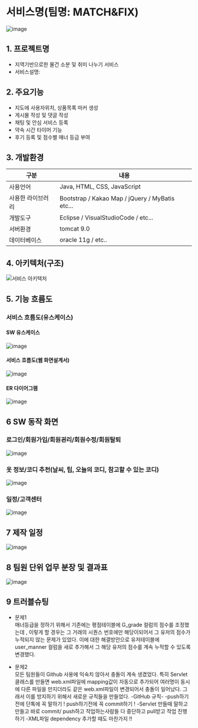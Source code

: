 # 서비스명(팀명: MATCH&FIX)
![image](https://user-images.githubusercontent.com/99248886/166611412-9fc116d1-6efe-40ea-acc6-2ddd7b4f26e7.png)

## 1. 프로젝트명
* 지역기반으로한 물건 소분 및 취미 나누기 서비스
* 서비스설명: 

## 2. 주요기능
* 지도에 사용자위치, 상품목록 마커 생성
* 게시물 작성 및 댓글 작성
* 채팅 및 안심 서비스 등록
* 약속 시간 타이머 기능
* 후기 등록 및 점수별 매너 등급 부여

## 3. 개발환경
|구분|내용|
|------|---|
|사용언어|Java, HTML, CSS, JavaScript|
|사용한 라이브러리| Bootstrap / Kakao Map /  jQuery / MyBatis etc...|
|개발도구|Eclipse /  VisualStudioCode  /  etc...|
|서버환경|tomcat 9.0|
|데이터베이스| oracle 11g / etc..|

## 4. 아키텍처(구조)
![서비스 아키텍처](https://user-images.githubusercontent.com/25995055/169925538-15867bd9-aa0b-42fc-a39b-88981e926e51.png)


## 5. 기능 흐름도
### 서비스 흐름도(유스케이스)
#### SW 유스케이스
![image](https://user-images.githubusercontent.com/99248886/166611717-6a761c62-393f-444b-9945-34d5533b50dc.png)
#### 서비스 흐름도(웹 화면설계서)
![image](https://user-images.githubusercontent.com/99248886/166611795-b01ddc4f-8236-4955-ae77-be4b576025d7.png)
#### ER 다이어그램
![image](https://user-images.githubusercontent.com/25995055/169925318-102784c2-893f-4fd7-bec9-a54c44b669d4.png)

## 6 SW 동작 화면

### 로그인/회원가입/회원괸리/회원수정/회원탈퇴
![image](https://user-images.githubusercontent.com/99248886/166612486-a17733a6-a3bb-4fd5-873f-57020ab80a16.png)

### 옷 정보/코디 추천(날씨, 팁, 오늘의 코디, 참고할 수 있는 코디)
![image](https://user-images.githubusercontent.com/99248886/166612875-aee9b25d-00ff-4c07-a21f-975ccd8e6a0f.png)

### 일정/고객센터
![image](https://user-images.githubusercontent.com/99248886/166612374-a2f6d85b-501d-4a51-a0d1-8cde0c07ebf2.png)

## 7 제작 일정
![image](https://user-images.githubusercontent.com/99248886/166612988-dc4d1968-a694-456c-b7fe-b65feef835bb.png)

## 8 팀원 단위 업무 분장 및 결과표
![image](https://user-images.githubusercontent.com/99248886/166613023-0cd70ef4-9f0d-4f6c-b8b1-7395e67684a1.png)

## 9 트러블슈팅

* 문제1<br>
 매너등급을 정하기 위해서 기존에는 평점테이블에 G_grade 컬럼의 점수를 조정했는데 , 이렇게 할 경우는 그 거래의 시퀀스 번호에만 해당이되어서
 그 유저의 점수가 누적되지 않는 문제가 있었다. 이에 대한 해결방안으로 유저테이블에 user_manner 컬럼을 새로 추가해서 그 해당 유저의 점수를 계속 누적할 수 있도록 변경했다.  
 
* 문제2<br>
 모든 팀원들이 Github 사용에 익숙치 않아서 충돌이 계속 생겼었다. 특히 Servlet클래스를 만들면 web.xml파일에 mapping값이 자동으로 추가되어 여러명이 동시에 다른 파일을 만지더라도
 같은 web.xml파일이 변경되어서 충돌이 일어났다. 그래서 이를 방지하기 위해서 새로운 규칙들을 만들었다. 
 -GitHub 규칙-
  -push하기전에 단톡에 꼭 말하기 ! push하기전에 꼭 commit하기 !
  -Servlet 만들때 말하고 만들고 바로 commit/ push하고 작업하는사람들 다 중단하고 pull받고 작업 진행하기 
  -XML파일 dependency 추가할 때도 마찬가지 !!

